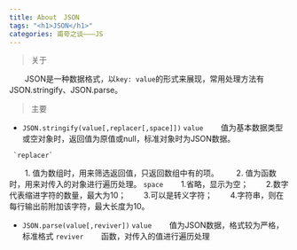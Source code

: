 ```yaml
---
title: About　JSON
tags: "<h1>JSON</h1>"
categories: 甫夸之谈———JS
---
```


> 关于

　　JSON是一种数据格式，以`key: value`的形式来展现，常用处理方法有JSON.stringify、JSON.parse。

> 主要

- ``JSON.stringify(value[,replacer[,space]])``
     `value`
 　　值为基本数据类型或空对象时，返回值为原值或null，标准对象时为JSON数据。

 <!--- more --->
     `replacer`
　　1. 值为数组时，用来筛选返回值，只返回数组中有的项。
　　2. 值为函数时，用来对传入的对象进行遍历处理。
`space`
　　1.省略，显示为空；
　　2.数字代表缩进字符的数量，最大为10；
　　3.可以是转义字符；
　　4.字符串，则在每行输出前附加该字符，最大长度为10。
- ``JSON.parse(value[,reviver])``
    `value`
　　值为JSON数据，格式较为严格，标准格式
    `reviver`
　　函数，对传入的值进行遍历处理

　　　　